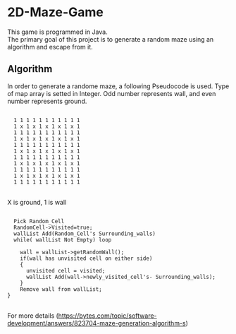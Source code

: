 # 2D-Maze-Game
This game is programmed in Java.<br />
The primary goal of this project is to generate a random maze using an algorithm and escape from it.

## Algorithm
In order to generate a randome maze, a following Pseudocode is used.
Type of map array is setted in Integer.
Odd number represents wall, and even number represents ground.

<pre>
<code>
  1 1 1 1 1 1 1 1 1 1 1
  1 x 1 x 1 x 1 x 1 x 1
  1 1 1 1 1 1 1 1 1 1 1
  1 x 1 x 1 x 1 x 1 x 1
  1 1 1 1 1 1 1 1 1 1 1
  1 x 1 x 1 x 1 x 1 x 1
  1 1 1 1 1 1 1 1 1 1 1
  1 x 1 x 1 x 1 x 1 x 1
  1 1 1 1 1 1 1 1 1 1 1
  1 x 1 x 1 x 1 x 1 x 1
  1 1 1 1 1 1 1 1 1 1 1
</code>
</pre>

X is ground, 1 is wall

<pre>
<code>
  Pick Random_Cell
  RandomCell->Visited=true;
  wallList Add(Random_Cell's Surrounding_walls)
  while( wallList Not Empty) loop
  
    wall = wallList->getRandomWall();
    if(wall has unvisited cell on either side)
    {
      unvisited cell = visited;
      wallList Add(wall->newly_visited_cell's- Surrounding_walls);
    }
    Remove wall from wallList;
}
</code>
</pre>

For more details
(https://bytes.com/topic/software-development/answers/823704-maze-generation-algorithm-s)
